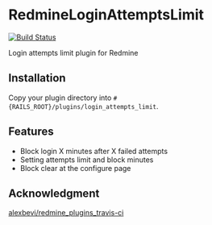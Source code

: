 # RedmineLoginAttemptsLimit

[![Build Status](https://travis-ci.org/midnightSuyama/redmine_login_attempts_limit.svg?branch=master)](https://travis-ci.org/midnightSuyama/redmine_login_attempts_limit)

Login attempts limit plugin for Redmine

## Installation

Copy your plugin directory into `#{RAILS_ROOT}/plugins/login_attempts_limit`.

## Features

* Block login X minutes after X failed attempts
* Setting attempts limit and block minutes
* Block clear at the configure page

## Acknowledgment

[alexbevi/redmine_plugins_travis-ci](https://github.com/alexbevi/redmine_plugins_travis-ci.git)
